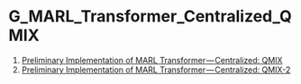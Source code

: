 # G_MARL_Transformer_Centralized_QMIX
1. [Preliminary Implementation of MARL Transformer — Centralized: QMIX](https://medium.com/@tym406/preliminary-implementation-of-marl-transformer-centralized-qmix-ed70e08bd98c?source=your_stories_page-------------------------------------)
2. [Preliminary Implementation of MARL Transformer — Centralized: QMIX-2](https://medium.com/@tym406/preliminary-implementation-of-marl-transformer-centralized-qmix-2-b9f6506a65b?source=your_stories_page-------------------------------------)
